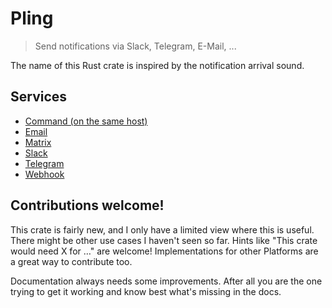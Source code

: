 # Pling

> Send notifications via Slack, Telegram, E-Mail, ...

The name of this Rust crate is inspired by the notification arrival sound.

## Services

- [Command (on the same host)](docs/command.md)
- [Email](docs/email.md)
- [Matrix](docs/matrix.md)
- [Slack](docs/slack.md)
- [Telegram](docs/telegram.md)
- [Webhook](docs/webhook.md)

## Contributions welcome!

This crate is fairly new, and I only have a limited view where this is useful.
There might be other use cases I haven't seen so far.
Hints like "This crate would need X for …" are welcome!
Implementations for other Platforms are a great way to contribute too.

Documentation always needs some improvements.
After all you are the one trying to get it working and know best what's missing in the docs.
